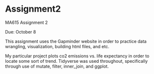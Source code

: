 # Assignment2
MA615 Assignment 2

Due: October 8

This assignment uses the Gapminder website in order to practice data wrangling, visualization, building html files, and etc.

My particular project plots co2 emissions vs. life expectancy in order to locate some sort of trend. Tidyverse was used throughout, specifically through use of mutate, filter, inner_join, and ggplot. 